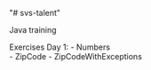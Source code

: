 "# svs-talent" 

Java training 

Exercises
	Day 1:
		- Numbers  
		- ZipCode
		- ZipCodeWithExceptions

